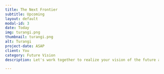 ```yaml
---
title: The Next Frontier
subtitle: Upcoming
layout: default
modal-id: 3
date: Today
img: turangi.png
thumbnail: turangi.png
alt: Turangi
project-date: ASAP
client: You
category: Future Vision
description: Let's work together to realize your vision of the future and make your clients happy. <a href="https://calendly.com/turangi">Setup a meeting</a> to know more

---
```

